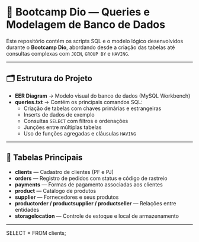 # 🧠 Bootcamp Dio — Queries e Modelagem de Banco de Dados

Este repositório contém os scripts SQL e o modelo lógico desenvolvidos durante o **Bootcamp Dio**, abordando desde a criação das tabelas até consultas complexas com `JOIN`, `GROUP BY` e `HAVING`.

---

## 🗂️ Estrutura do Projeto

- **EER Diagram** → Modelo visual do banco de dados (MySQL Workbench)  
- **queries.txt** → Contém os principais comandos SQL:
  - Criação de tabelas com chaves primárias e estrangeiras  
  - Inserts de dados de exemplo  
  - Consultas `SELECT` com filtros e ordenações  
  - Junções entre múltiplas tabelas  
  - Uso de funções agregadas e cláusulas `HAVING`

---

## 🧩 Tabelas Principais

- **clients** — Cadastro de clientes (PF e PJ)  
- **orders** — Registro de pedidos com status e código de rastreio  
- **payments** — Formas de pagamento associadas aos clientes  
- **product** — Catálogo de produtos  
- **supplier** — Fornecedores e seus produtos  
- **productorder / productsupplier / productseller** — Relações entre entidades  
- **storagelocation** — Controle de estoque e local de armazenamento  

---

SELECT * FROM clients;

